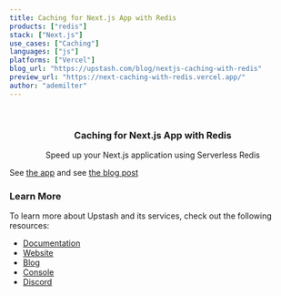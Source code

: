 ```yaml
---
title: Caching for Next.js App with Redis
products: ["redis"]
stack: ["Next.js"]
use_cases: ["Caching"]
languages: ["js"]
platforms: ["Vercel"]
blog_url: "https://upstash.com/blog/nextjs-caching-with-redis"
preview_url: "https://next-caching-with-redis.vercel.app/"
author: "ademilter"
---
```


<br />
<div align="center">

  <h3 align="center">Caching for Next.js App with Redis</h3>

  <p align="center">
   Speed up your Next.js application using Serverless Redis
  </p>
</div>

See [the app](https://next-caching-with-redis.vercel.app/) and see [the blog post](https://blog.upstash.com/nextjs-caching-with-redis)

### Learn More

To learn more about Upstash and its services, check out the following resources:

- [Documentation](https://docs.upstash.com)
- [Website](https://upstash.com)
- [Blog](https://upstash.com/blog)
- [Console](https://console.upstash.com)
- [Discord](https://upstash.com/discord)
